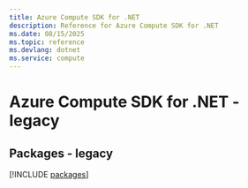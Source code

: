 ```yaml
---
title: Azure Compute SDK for .NET
description: Reference for Azure Compute SDK for .NET
ms.date: 08/15/2025
ms.topic: reference
ms.devlang: dotnet
ms.service: compute
---
```

# Azure Compute SDK for .NET - legacy
## Packages - legacy
[!INCLUDE [packages](compute-index.md)]